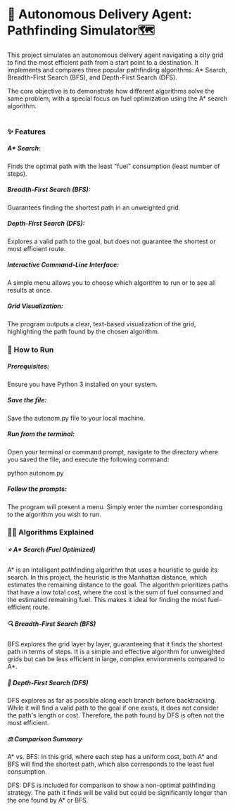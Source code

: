 <h1>🤖 Autonomous Delivery Agent: Pathfinding Simulator🗺️</h1>
This project simulates an autonomous delivery agent navigating a city grid to find the most efficient path from a start point to a destination. It implements and compares three popular pathfinding algorithms: A* Search, Breadth-First Search (BFS), and Depth-First Search (DFS).<br>

The core objective is to demonstrate how different algorithms solve the same problem, with a special focus on fuel optimization using the A* search algorithm.<br><br>

<h3>✨ Features</h3>
<h5>A* Search:</h5> Finds the optimal path with the least "fuel" consumption (least number of steps).

<h5>Breadth-First Search (BFS):</h5> Guarantees finding the shortest path in an unweighted grid.

<h5>Depth-First Search (DFS):</h5> Explores a valid path to the goal, but does not guarantee the shortest or most efficient route.

<h5>Interactive Command-Line Interface:</h5> A simple menu allows you to choose which algorithm to run or to see all results at once.
<h5>Grid Visualization:</h5> The program outputs a clear, text-based visualization of the grid, highlighting the path found by the chosen algorithm.

<h3>🚀 How to Run</h3>
<h5>Prerequisites:</h5> Ensure you have Python 3 installed on your system.

<h5>Save the file:</h5> Save the autonom.py file to your local machine.

<h5>Run from the terminal:</h5> Open your terminal or command prompt, navigate to the directory where you saved the file, and execute the following command:<br>

python autonom.py<br>

<h5>Follow the prompts:</h5> The program will present a menu. Simply enter the number corresponding to the algorithm you wish to run.

<h3>🧠💡 Algorithms Explained</h3>
<h5>⭐ A* Search (Fuel Optimized)</h5>
A* is an intelligent pathfinding algorithm that uses a heuristic to guide its search. In this project, the heuristic is the Manhattan distance, which estimates the remaining distance to the goal. The algorithm prioritizes paths that have a low total cost, where the cost is the sum of fuel consumed and the estimated remaining fuel. This makes it ideal for finding the most fuel-efficient route.

<h5>🔍 Breadth-First Search (BFS)</h5>
BFS explores the grid layer by layer, guaranteeing that it finds the shortest path in terms of steps. It is a simple and effective algorithm for unweighted grids but can be less efficient in large, complex environments compared to A*.

<h5>🌳 Depth-First Search (DFS)</h5>
DFS explores as far as possible along each branch before backtracking. While it will find a valid path to the goal if one exists, it does not consider the path's length or cost. Therefore, the path found by DFS is often not the most efficient.

<h5>⚖️ Comparison Summary</h5>
A* vs. BFS: In this grid, where each step has a uniform cost, both A* and BFS will find the shortest path, which also corresponds to the least fuel consumption.<br>

DFS: DFS is included for comparison to show a non-optimal pathfinding strategy. The path it finds will be valid but could be significantly longer than the one found by A* or BFS.<br>
